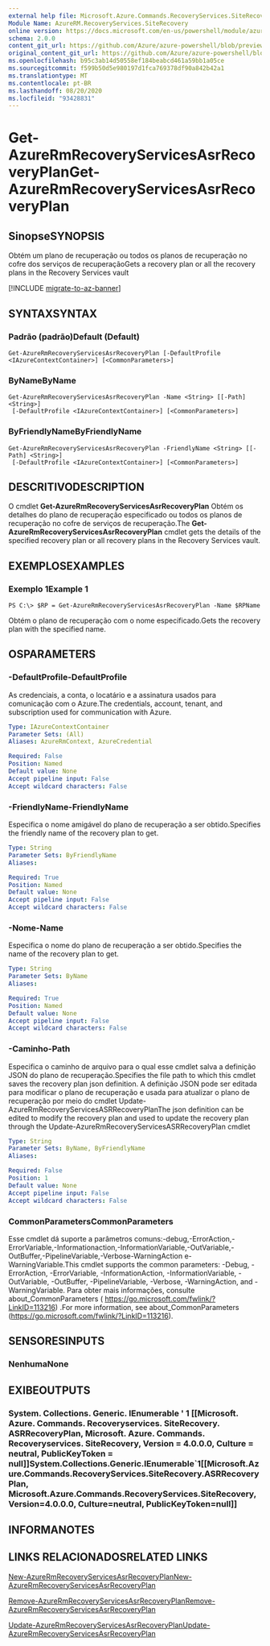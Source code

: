 ```yaml
---
external help file: Microsoft.Azure.Commands.RecoveryServices.SiteRecovery.dll-Help.xml
Module Name: AzureRM.RecoveryServices.SiteRecovery
online version: https://docs.microsoft.com/en-us/powershell/module/azurerm.recoveryservices.siterecovery/get-azurermrecoveryservicesasrrecoveryplan
schema: 2.0.0
content_git_url: https://github.com/Azure/azure-powershell/blob/preview/src/ResourceManager/RecoveryServices.SiteRecovery/Commands.RecoveryServices.SiteRecovery/help/Get-AzureRmRecoveryServicesAsrRecoveryPlan.md
original_content_git_url: https://github.com/Azure/azure-powershell/blob/preview/src/ResourceManager/RecoveryServices.SiteRecovery/Commands.RecoveryServices.SiteRecovery/help/Get-AzureRmRecoveryServicesAsrRecoveryPlan.md
ms.openlocfilehash: b95c3ab14d50558ef184beabcd461a59bb1a05ce
ms.sourcegitcommit: f599b50d5e980197d1fca769378df90a842b42a1
ms.translationtype: MT
ms.contentlocale: pt-BR
ms.lasthandoff: 08/20/2020
ms.locfileid: "93428831"
---
```

# <span data-ttu-id="d70db-101">Get-AzureRmRecoveryServicesAsrRecoveryPlan</span><span class="sxs-lookup"><span data-stu-id="d70db-101">Get-AzureRmRecoveryServicesAsrRecoveryPlan</span></span>

## <span data-ttu-id="d70db-102">Sinopse</span><span class="sxs-lookup"><span data-stu-id="d70db-102">SYNOPSIS</span></span>
<span data-ttu-id="d70db-103">Obtém um plano de recuperação ou todos os planos de recuperação no cofre dos serviços de recuperação</span><span class="sxs-lookup"><span data-stu-id="d70db-103">Gets a recovery plan or all the recovery plans in the Recovery Services vault</span></span>

[!INCLUDE [migrate-to-az-banner](../../includes/migrate-to-az-banner.md)]

## <span data-ttu-id="d70db-104">SYNTAX</span><span class="sxs-lookup"><span data-stu-id="d70db-104">SYNTAX</span></span>

### <span data-ttu-id="d70db-105">Padrão (padrão)</span><span class="sxs-lookup"><span data-stu-id="d70db-105">Default (Default)</span></span>
```
Get-AzureRmRecoveryServicesAsrRecoveryPlan [-DefaultProfile <IAzureContextContainer>] [<CommonParameters>]
```

### <span data-ttu-id="d70db-106">ByName</span><span class="sxs-lookup"><span data-stu-id="d70db-106">ByName</span></span>
```
Get-AzureRmRecoveryServicesAsrRecoveryPlan -Name <String> [[-Path] <String>]
 [-DefaultProfile <IAzureContextContainer>] [<CommonParameters>]
```

### <span data-ttu-id="d70db-107">ByFriendlyName</span><span class="sxs-lookup"><span data-stu-id="d70db-107">ByFriendlyName</span></span>
```
Get-AzureRmRecoveryServicesAsrRecoveryPlan -FriendlyName <String> [[-Path] <String>]
 [-DefaultProfile <IAzureContextContainer>] [<CommonParameters>]
```

## <span data-ttu-id="d70db-108">DESCRITIVO</span><span class="sxs-lookup"><span data-stu-id="d70db-108">DESCRIPTION</span></span>
<span data-ttu-id="d70db-109">O cmdlet **Get-AzureRmRecoveryServicesAsrRecoveryPlan** Obtém os detalhes do plano de recuperação especificado ou todos os planos de recuperação no cofre de serviços de recuperação.</span><span class="sxs-lookup"><span data-stu-id="d70db-109">The **Get-AzureRmRecoveryServicesAsrRecoveryPlan** cmdlet gets the details of the specified recovery plan or all recovery plans in the Recovery Services vault.</span></span>

## <span data-ttu-id="d70db-110">EXEMPLOS</span><span class="sxs-lookup"><span data-stu-id="d70db-110">EXAMPLES</span></span>

### <span data-ttu-id="d70db-111">Exemplo 1</span><span class="sxs-lookup"><span data-stu-id="d70db-111">Example 1</span></span>
```
PS C:\> $RP = Get-AzureRmRecoveryServicesAsrRecoveryPlan -Name $RPName
```

<span data-ttu-id="d70db-112">Obtém o plano de recuperação com o nome especificado.</span><span class="sxs-lookup"><span data-stu-id="d70db-112">Gets the recovery plan with the specified name.</span></span>

## <span data-ttu-id="d70db-113">OS</span><span class="sxs-lookup"><span data-stu-id="d70db-113">PARAMETERS</span></span>

### <span data-ttu-id="d70db-114">-DefaultProfile</span><span class="sxs-lookup"><span data-stu-id="d70db-114">-DefaultProfile</span></span>
<span data-ttu-id="d70db-115">As credenciais, a conta, o locatário e a assinatura usados para comunicação com o Azure.</span><span class="sxs-lookup"><span data-stu-id="d70db-115">The credentials, account, tenant, and subscription used for communication with Azure.</span></span>
```yaml
Type: IAzureContextContainer
Parameter Sets: (All)
Aliases: AzureRmContext, AzureCredential

Required: False
Position: Named
Default value: None
Accept pipeline input: False
Accept wildcard characters: False
```

### <span data-ttu-id="d70db-116">-FriendlyName</span><span class="sxs-lookup"><span data-stu-id="d70db-116">-FriendlyName</span></span>
<span data-ttu-id="d70db-117">Especifica o nome amigável do plano de recuperação a ser obtido.</span><span class="sxs-lookup"><span data-stu-id="d70db-117">Specifies the friendly name of the recovery plan to get.</span></span>

```yaml
Type: String
Parameter Sets: ByFriendlyName
Aliases:

Required: True
Position: Named
Default value: None
Accept pipeline input: False
Accept wildcard characters: False
```

### <span data-ttu-id="d70db-118">-Nome</span><span class="sxs-lookup"><span data-stu-id="d70db-118">-Name</span></span>
<span data-ttu-id="d70db-119">Especifica o nome do plano de recuperação a ser obtido.</span><span class="sxs-lookup"><span data-stu-id="d70db-119">Specifies the name of the recovery plan to get.</span></span>

```yaml
Type: String
Parameter Sets: ByName
Aliases:

Required: True
Position: Named
Default value: None
Accept pipeline input: False
Accept wildcard characters: False
```

### <span data-ttu-id="d70db-120">-Caminho</span><span class="sxs-lookup"><span data-stu-id="d70db-120">-Path</span></span>
<span data-ttu-id="d70db-121">Especifica o caminho de arquivo para o qual esse cmdlet salva a definição JSON do plano de recuperação.</span><span class="sxs-lookup"><span data-stu-id="d70db-121">Specifies the file path to which this cmdlet saves the recovery plan json definition.</span></span> <span data-ttu-id="d70db-122">A definição JSON pode ser editada para modificar o plano de recuperação e usada para atualizar o plano de recuperação por meio do cmdlet Update-AzureRmRecoveryServicesASRRecoveryPlan</span><span class="sxs-lookup"><span data-stu-id="d70db-122">The json definition can be edited to modify the recovery plan and used to update the recovery plan through the Update-AzureRmRecoveryServicesASRRecoveryPlan cmdlet</span></span>

```yaml
Type: String
Parameter Sets: ByName, ByFriendlyName
Aliases:

Required: False
Position: 1
Default value: None
Accept pipeline input: False
Accept wildcard characters: False
```

### <span data-ttu-id="d70db-123">CommonParameters</span><span class="sxs-lookup"><span data-stu-id="d70db-123">CommonParameters</span></span>
<span data-ttu-id="d70db-124">Esse cmdlet dá suporte a parâmetros comuns:-debug,-ErrorAction,-ErrorVariable,-Informationaction,-InformationVariable,-OutVariable,-OutBuffer,-PipelineVariable,-Verbose-WarningAction e-WarningVariable.</span><span class="sxs-lookup"><span data-stu-id="d70db-124">This cmdlet supports the common parameters: -Debug, -ErrorAction, -ErrorVariable, -InformationAction, -InformationVariable, -OutVariable, -OutBuffer, -PipelineVariable, -Verbose, -WarningAction, and -WarningVariable.</span></span> <span data-ttu-id="d70db-125">Para obter mais informações, consulte about_CommonParameters ( https://go.microsoft.com/fwlink/?LinkID=113216) .</span><span class="sxs-lookup"><span data-stu-id="d70db-125">For more information, see about_CommonParameters (https://go.microsoft.com/fwlink/?LinkID=113216).</span></span>

## <span data-ttu-id="d70db-126">SENSORES</span><span class="sxs-lookup"><span data-stu-id="d70db-126">INPUTS</span></span>

### <span data-ttu-id="d70db-127">Nenhuma</span><span class="sxs-lookup"><span data-stu-id="d70db-127">None</span></span>

## <span data-ttu-id="d70db-128">EXIBE</span><span class="sxs-lookup"><span data-stu-id="d70db-128">OUTPUTS</span></span>

### <span data-ttu-id="d70db-129">System. Collections. Generic. IEnumerable ' 1 [[Microsoft. Azure. Commands. Recoveryservices. SiteRecovery. ASRRecoveryPlan, Microsoft. Azure. Commands. Recoveryservices. SiteRecovery, Version = 4.0.0.0, Culture = neutral, PublicKeyToken = null]]</span><span class="sxs-lookup"><span data-stu-id="d70db-129">System.Collections.Generic.IEnumerable\`1[[Microsoft.Azure.Commands.RecoveryServices.SiteRecovery.ASRRecoveryPlan, Microsoft.Azure.Commands.RecoveryServices.SiteRecovery, Version=4.0.0.0, Culture=neutral, PublicKeyToken=null]]</span></span>

## <span data-ttu-id="d70db-130">INFORMA</span><span class="sxs-lookup"><span data-stu-id="d70db-130">NOTES</span></span>

## <span data-ttu-id="d70db-131">LINKS RELACIONADOS</span><span class="sxs-lookup"><span data-stu-id="d70db-131">RELATED LINKS</span></span>

[<span data-ttu-id="d70db-132">New-AzureRmRecoveryServicesAsrRecoveryPlan</span><span class="sxs-lookup"><span data-stu-id="d70db-132">New-AzureRmRecoveryServicesAsrRecoveryPlan</span></span>](./New-AzureRmRecoveryServicesAsrRecoveryPlan.md)

[<span data-ttu-id="d70db-133">Remove-AzureRmRecoveryServicesAsrRecoveryPlan</span><span class="sxs-lookup"><span data-stu-id="d70db-133">Remove-AzureRmRecoveryServicesAsrRecoveryPlan</span></span>](./Remove-AzureRmRecoveryServicesAsrRecoveryPlan.md)

[<span data-ttu-id="d70db-134">Update-AzureRmRecoveryServicesAsrRecoveryPlan</span><span class="sxs-lookup"><span data-stu-id="d70db-134">Update-AzureRmRecoveryServicesAsrRecoveryPlan</span></span>](./Update-AzureRmRecoveryServicesAsrRecoveryPlan.md)
